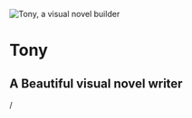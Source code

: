 ![Tony, a visual novel builder](https://tony.tallstranger.studio/assets/cover.png)

# **Tony**
## A Beautiful visual novel writer
/

